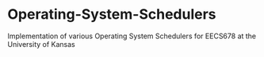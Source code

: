 # Operating-System-Schedulers
Implementation of various Operating System Schedulers for EECS678 at the University of Kansas
